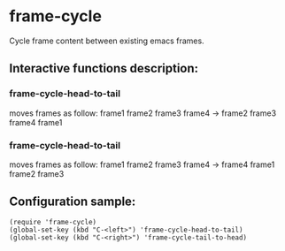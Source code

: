 # frame-cycle
Cycle frame content between existing emacs frames.

## Interactive functions description:
### frame-cycle-head-to-tail

   moves frames as follow: frame1 frame2 frame3 frame4 -> frame2 frame3 frame4 frame1

### frame-cycle-head-to-tail

   moves frames as follow: frame1 frame2 frame3 frame4 -> frame4 frame1 frame2 frame3

## Configuration sample:

```elisp
(require 'frame-cycle)
(global-set-key (kbd "C-<left>") 'frame-cycle-head-to-tail)   
(global-set-key (kbd "C-<right>") 'frame-cycle-tail-to-head)
 ```
